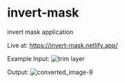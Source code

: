 # invert-mask
invert mask application

Live at: 
https://invert-mask.netlify.app/

Example Input:
![trim layer](https://user-images.githubusercontent.com/63675087/230492739-cdf16f9f-d200-42f7-8c15-23a22c7ce904.jpg)

Output: 
![converted_image-9](https://user-images.githubusercontent.com/63675087/230492784-019cf76e-3296-4842-ac9a-d00c54c5a76b.png)
